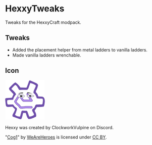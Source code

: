 # HexxyTweaks

Tweaks for the HexxyCraft modpack.

## Tweaks

* Added the placement helper from metal ladders to vanilla ladders.
* Made vanilla ladders wrenchable.

## Icon

<img src="src/main/resources/assets/hexxytweaks/icon.png" alt="Hexxy surrounded by hand-drawn cogwheel" width="128" />

Hexxy was created by ClockworkVulpine on Discord.

"[Cog1](https://www.svgrepo.com/svg/509628/cog1)" by [WeAreHeroes](https://www.weareheroes.digital/resources/drawicons) is licensed under [CC BY](https://creativecommons.org/licenses/by/2.0/).
